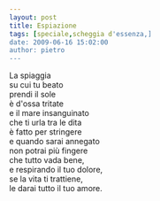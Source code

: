 ```yaml
---
layout: post
title: Espiazione
tags: [speciale,scheggia d'essenza,]
date: 2009-06-16 15:02:00
author: pietro
---
```

La spiaggia<br/>su cui tu beato<br/>prendi il sole<br/>è d'ossa tritate<br/>e il mare insanguinato<br/>che ti urla tra le dita<br/>è fatto per stringere<br/>e quando sarai annegato<br/>non potrai più fingere<br/>che tutto vada bene,<br/>e respirando il tuo dolore,<br/>se la vita ti trattiene,<br/>le darai tutto il tuo amore.
